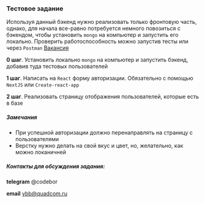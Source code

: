 ### Тестовое задание
Используя данный бэкенд нужно реализовать только фронтовую часть, однако, для начала все-равно потребуется немного повозиться с бэкендом, чтобы установить `mongo` на компьютер и запустить его локально. Проверить работоспособность можно запустив тесты или через `Postman`
[Вакансия](./vacancy.md)


**0 шаг**. Установить локально `mongo` на компьютер и запустить бэкенд, добавив туда тестовых пользователей

**1 шаг**. Написать на `React` форму авторизации. Обязательно с помощью `NextJS` или `Create-react-app`

**2 шаг**. Реализовать страницу отображения пользователей, которые есть в базе

##### Замечания
- При успешной авторизации должно перенаправлять на страницу с пользователями
- Верстку нужно делать на свой вкус и цвет, но, желательно, как можно локаничней

##### Контакты для обсуждения задания:
**telegram** @codebor

**email** ybb@quadcom.ru
